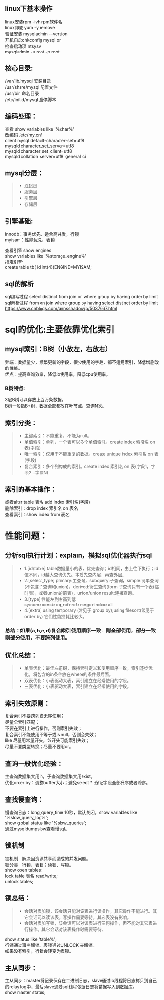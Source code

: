 ## linux下基本操作
linux安装rpm -ivh rpm软件名  
linux卸载 yum -y remove  
验证安装 mysqladmin --version  
开机自启chkconfig mysql on  
检查启动项 ntsysv  
mysqladmin -u root -p root  

## 核心目录:
/var/lib/mysql  安装目录  
/usr/share/mysql 配置文件  
/usr/bin 命名目录  
/etc/init.d/mysql 启停脚本  

## 编码处理：
查看 show variables like '%char%'  
改编码 /etc/my.cnf  
client mysql   default-character-set=utf8  
mysqld  character_set_server=utf8  
mysqld  character_set_client=utf8  
mysqld  collation_server=utf8_general_ci  

## mysql分层：
> * 连接层 
> * 服务层 
> * 引擎层 
> * 存储层

## 引擎基础:
innodb：事务优先，适合高并发，行锁  
myisam：性能优先，表锁  

查看引擎 show engines  
show variables like '%storage_engine%'  
指定引擎:  
create table tb( id int(4))ENGINE=MYISAM;  

## sql的解析
sql编写过程 select distinct  from  join on where group by having order by limit  
sql解析过程 from on join where group by having select distinct order by limit  
https://www.cnblogs.com/annsshadow/p/5037667.html  

# sql的优化:主要依靠优化索引

## mysql索引：B树（小放左，右放右）
弊端：数据量少，频繁更新的字段，很少使用的字段，都不适用索引，降低增删改的性能。  
优点：提高查询效率，降低io使用率，降低cpu使用率。  

### B树特点:
3层B树可以存放上百万条数据。  
B树一般指B+树，数据全部都放在叶节点，查询N次。  

## 索引分类：
> * 主键索引：不能重复，不能为null。
> * 单值索引：单列，一个表可以多个单值索引。create index 索引名 on 表(字段)
> * 唯一索引：仅用于不能重复的数据。create unique index 索引名 on 表(字段)
> * 复合索引：多个列构成的索引。create index 索引名 on 表(字段1，字段2...字段N)

## 索引的基本操作：
或者alter table 表名 add index 索引名(字段)  
删除索引：drop index 索引名 on 表名  
查看索引：show index from 表名  

# 性能问题：
## 分析sql执行计划：explain，模拟sql优化器执行sql
> * 1.[id/table] table数据量小的表，优先查询；id相同，由上往下执行；id值不同，id越大查询优先。本质先查内层，再查外层。
> * 2.[select_type] primary:主查询，subquery:子查询，simple:简单查询(不包含子查询和union)，derived:衍生查询(form 子查询只有一个表(临时表)，或者union的前表)，union/union result:连接查询。
> * 3.[type] 性能左到右高到低 system>const>eq_ref>ref>range>index>all
> * 4.[extra] using temporary (常见于 group by);using filesort(常见于order by) 它们性能损耗比较大。

### 总结：如果(a,b,c,d)复合索引使用顺序一致，则全部使用，部分一致则部分使用，不要跨列使用。

## 优化总结：
> * 单表优化：最佳左前缀，保持索引定义和使用顺序一致，索引逐步优化，将包含的in条件放在where的条件最后面。
> * 双表优化：小表驱动大表，索引建立在经常使用的字段。
> * 三表优化：小表驱动大表，索引建立在经常使用的字段。

## 索引失效原则：
复合索引不要跨列或无序使用；  
尽量全索引匹配；  
不要在索引上进行操作，否则索引失效；  
复合索引不能使用不等于或is null，否则会失效；  
like 尽量用常量开头，%开头可能索引失效；  
尽量不要类型转换；尽量不要用or。  

## 查询一般优化经验：
主查询数据集大用in，子查询数据集大用exist。  
优化order by：调整buffer大小；避免select * ;保证字段全部升序或者降序。  

## 查找慢查询：
慢查询日志：long_query_time 10秒，默认关闭。show variables like '%slow_query_log%';  
show global status like '%slow_queries';  
通过mysqldumpslow查看慢sql。  

## 锁机制
锁机制：解决因资源共享而造成的并发问题。  
锁分类：行锁、表锁；读锁、写锁。  
show open tables;  
lock table 表名 read/write;  
unlock tables;  

## 锁总结：
> * 会话对表加锁，该会话只能对该表进行读操作，其它操作不能进行。其它会话可以读该表，写操作需要等待，其它表没有影响。
> * 会话对表加写锁，该会话可以对该表进行任何操作，但不能对其它表进行操作。其它会话对该表操作时需要等待。

show status like 'table%';  
行锁通过事务解锁。表锁通过UNLOCK 来解锁。  
如果没有索引，行锁会转变为表锁。  

## 主从同步：
主从同步：master将记录保存在二进制日志，slave通过io线程将日志拷贝到自己的relay log中，最后slave通过sql线程依据日志将数据写入到数据库。  
show master status;  

